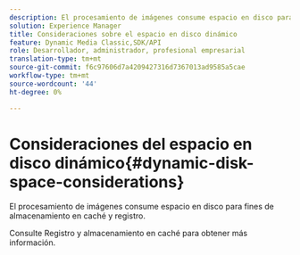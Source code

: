 ```yaml
---
description: El procesamiento de imágenes consume espacio en disco para fines de almacenamiento en caché y registro.
solution: Experience Manager
title: Consideraciones sobre el espacio en disco dinámico
feature: Dynamic Media Classic,SDK/API
role: Desarrollador, administrador, profesional empresarial
translation-type: tm+mt
source-git-commit: f6c97606d7a4209427316d7367013ad9585a5cae
workflow-type: tm+mt
source-wordcount: '44'
ht-degree: 0%

---
```



# Consideraciones del espacio en disco dinámico{#dynamic-disk-space-considerations}

El procesamiento de imágenes consume espacio en disco para fines de almacenamiento en caché y registro.

Consulte Registro y almacenamiento en caché para obtener más información.
